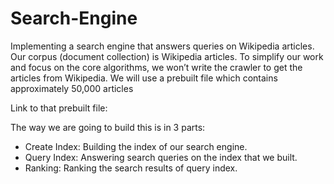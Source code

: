 # Search-Engine
Implementing a search engine that answers queries on Wikipedia articles.
Our corpus (document collection) is Wikipedia articles. 
To simplify our work and focus on the core algorithms, we won’t write the crawler to get the articles from Wikipedia. 
We will use a prebuilt file which contains approximately 50,000 articles

Link to that prebuilt file: []()

The way we are going to build this is in 3 parts:

- Create Index: Building the index of our search engine.
- Query Index: Answering search queries on the index that we built.
- Ranking: Ranking the search results of query index.
